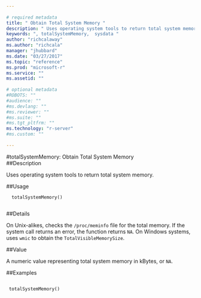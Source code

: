```yaml
--- 
 
# required metadata 
title: " Obtain Total System Memory " 
description: " Uses operating system tools to return total system memory. " 
keywords: ", totalSystemMemory,  sysdata " 
author: "richcalaway"
ms.author: "richcala" 
manager: "jhubbard" 
ms.date: "03/27/2017" 
ms.topic: "reference" 
ms.prod: "microsoft-r" 
ms.service: "" 
ms.assetid: "" 
 
# optional metadata 
#ROBOTS: "" 
#audience: "" 
#ms.devlang: "" 
#ms.reviewer: "" 
#ms.suite: "" 
#ms.tgt_pltfrm: "" 
ms.technology: "r-server" 
#ms.custom: "" 
 
--- 
```

 
 
 #totalSystemMemory:  Obtain Total System Memory  
 ##Description
 
Uses operating system tools to return total system memory.
 
 
 ##Usage

```   
  totalSystemMemory()
 
```
 
 ##Details
 
On Unix-alikes, checks the `/proc/meminfo` file for the total memory. If the system call
returns an error, the function returns `NA`. On Windows
systems, uses `wmic` to obtain the `TotalVisibleMemorySize`.
 
 
 ##Value
 
A numeric value representing total system memory in kBytes, or `NA`.
 

 
 

 
 
 
 
 ##Examples

 ```
   
  totalSystemMemory()
 
```
 
 
 
 
 
 
